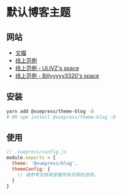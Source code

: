 # 默认博客主题

## 网站

- [文檔](https://vuepress-theme-blog.ulivz.com)
- [线上范例](https://example.vuepress-theme-blog.ulivz.com/)
- [线上范例 - ULIVZ's space](https://ulivz.com/)
- [线上范例 - Billyyyyy3320's space](https://billyyyyy3320.com/)

## 安装

```bash
yarn add @vuepress/theme-blog -D
# OR npm install @vuepress/theme-blog -D
```
## 使用

```js
// .vuepress/config.js
module.exports = {
  theme: '@vuepress/blog',
  themeConfig: {
    // 请参考文档来查看所有可用的选项。
  }
}
```
